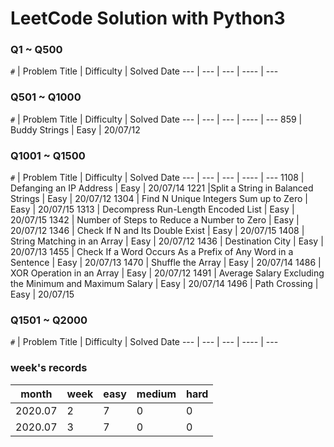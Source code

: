 # LeetCode Solution with Python3

### Q1 ~ Q500

`#` | Problem Title | Difficulty | Solved Date
--- | --- | --- | ---- | ---


### Q501 ~ Q1000

`#` | Problem Title | Difficulty | Solved Date
--- | --- | --- | ---- | ---
859 | Buddy Strings | Easy | 20/07/12

### Q1001 ~ Q1500

`#` | Problem Title | Difficulty | Solved Date
--- | --- | --- | ---- | ---
1108 | Defanging an IP Address | Easy | 20/07/14
1221 |Split a String in Balanced Strings | Easy | 20/07/12
1304 | Find N Unique Integers Sum up to Zero | Easy | 20/07/15
1313 | Decompress Run-Length Encoded List | Easy | 20/07/15
1342 | Number of Steps to Reduce a Number to Zero | Easy | 20/07/12
1346 | Check If N and Its Double Exist | Easy | 20/07/15
1408 | String Matching in an Array | Easy | 20/07/12
1436 | Destination City | Easy | 20/07/13
1455 | Check If a Word Occurs As a Prefix of Any Word in a Sentence | Easy | 20/07/13
1470 | Shuffle the Array | Easy | 20/07/14
1486 | XOR Operation in an Array | Easy | 20/07/12
1491 | Average Salary Excluding the Minimum and Maximum Salary | Easy | 20/07/14
1496 | Path Crossing | Easy | 20/07/15

### Q1501 ~ Q2000

`#` | Problem Title | Difficulty | Solved Date
--- | --- | --- | ---- | ---

### week's records

month | week | easy | medium | hard
--- | --- | --- | --- | ---
2020.07 | 2 | 7 | 0 | 0
2020.07 | 3 | 7 | 0 | 0
